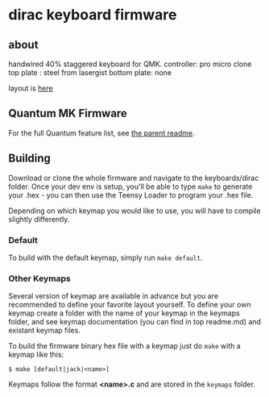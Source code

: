 dirac keyboard firmware
======================

## about
handwired 40% staggered keyboard for QMK.
controller: pro micro clone
top plate : steel from lasergist
bottom plate: none

layout is [here](http://www.keyboard-layout-editor.com/#/gists/fdd76a2dbcc32aee31c7aa5aded2b8cb)

## Quantum MK Firmware

For the full Quantum feature list, see [the parent readme](/).

## Building

Download or clone the whole firmware and navigate to the keyboards/dirac folder. Once your dev env is setup, you'll be able to type `make` to generate your .hex - you can then use the Teensy Loader to program your .hex file. 

Depending on which keymap you would like to use, you will have to compile slightly differently.

### Default

To build with the default keymap, simply run `make default`.

### Other Keymaps

Several version of keymap are available in advance but you are recommended to define your favorite layout yourself. To define your own keymap create a folder with the name of your keymap in the keymaps folder, and see keymap documentation (you can find in top readme.md) and existant keymap files.

To build the firmware binary hex file with a keymap just do `make` with a keymap like this:

```
$ make [default|jack|<name>]
```

Keymaps follow the format **__\<name\>.c__** and are stored in the `keymaps` folder.
